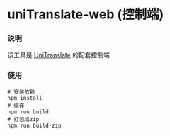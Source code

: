 # uniTranslate-web (控制端)

### 说明

该工具是 [UniTranslate](https://github.com/xgd16/UniTranslate) 的配套控制端

### 使用
```shell
# 安装依赖
npm install
# 编译
npm run build
# 打包成zip
npm run build-zip
```